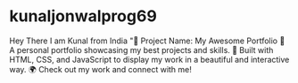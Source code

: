 # kunaljonwalprog69
Hey There I am Kunal from India "🚀 Project Name: My Awesome Portfolio 🔧 A personal portfolio showcasing my best projects and skills. 🎨 Built with HTML, CSS, and JavaScript to display my work in a beautiful and interactive way. 🌍 Check out my work and connect with me!
